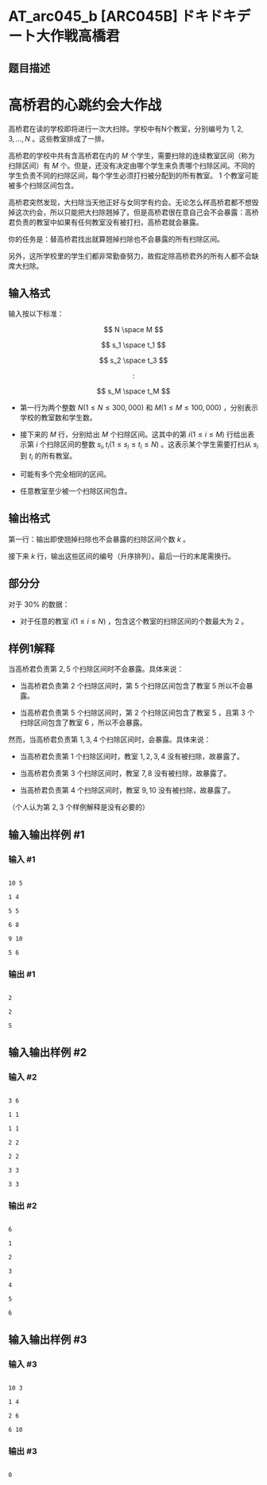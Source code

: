 # AT_arc045_b [ARC045B] ドキドキデート大作戦高橋君

## 题目描述

# 高桥君的心跳约会大作战

高桥君在读的学校即将进行一次大扫除。学校中有N个教室，分别编号为 $1,2,3, \dots ,N$ 。这些教室排成了一排。

高桥君的学校中共有含高桥君在内的 $M$ 个学生，需要扫除的连续教室区间（称为扫除区间）有 $M$ 个。但是，还没有决定由哪个学生来负责哪个扫除区间。不同的学生负责不同的扫除区间，每个学生必须打扫被分配到的所有教室。 $1$ 个教室可能被多个扫除区间包含。

高桥君突然发现，大扫除当天他正好与女同学有约会。无论怎么样高桥君都不想毁掉这次约会，所以只能把大扫除翘掉了。但是高桥君很在意自己会不会暴露：高桥君负责的教室中如果有任何教室没有被打扫，高桥君就会暴露。

你的任务是：替高桥君找出就算翘掉扫除也不会暴露的所有扫除区间。

另外，这所学校里的学生们都非常勤奋努力，故假定除高桥君外的所有人都不会缺席大扫除。

## 输入格式

输入按以下标准：
$$ N \space M $$
$$ s_1 \space t_1 $$
$$ s_2 \space t_3 $$
$$ : $$
$$ s_M \space t_M $$

- 第一行为两个整数 $N(1 \leq N \leq 300,000)$ 和 $M(1 \leq M \leq 100,000)$ ，分别表示学校的教室数和学生数。
- 接下来的 $M$ 行，分别给出 $M$ 个扫除区间。这其中的第 $i(1 \leq i \leq M)$ 行给出表示第 $i$ 个扫除区间的整数 $s_i,t_i(1 \leq s_i \leq t_i \leq N)$ 。这表示某个学生需要打扫从 $s_i$ 到 $t_i$ 的所有教室。
- 可能有多个完全相同的区间。
- 任意教室至少被一个扫除区间包含。

## 输出格式

第一行：输出即使翘掉扫除也不会暴露的扫除区间个数 $k$ 。
接下来 $k$ 行，输出这些区间的编号（升序排列）。最后一行的末尾需换行。

## 部分分
对于 $30\%$ 的数据：
- 对于任意的教室 $i(1 \leq i \leq N)$ ，包含这个教室的扫除区间的个数最大为 $2$ 。

## 样例1解释
当高桥君负责第 $2,5$ 个扫除区间时不会暴露。具体来说：
- 当高桥君负责第 $2$ 个扫除区间时，第 $5$ 个扫除区间包含了教室 $5$ 所以不会暴露。
- 当高桥君负责第 $5$ 个扫除区间时，第 $2$ 个扫除区间包含了教室 $5$ ，且第 $3$ 个扫除区间包含了教室 $6$ ，所以不会暴露。

然而，当高桥君负责第 $1,3,4$ 个扫除区间时，会暴露。具体来说：
- 当高桥君负责第 $1$ 个扫除区间时，教室 $1,2,3,4$ 没有被扫除，故暴露了。
- 当高桥君负责第 $3$ 个扫除区间时，教室 $7,8$ 没有被扫除，故暴露了。
- 当高桥君负责第 $4$ 个扫除区间时，教室 $9,10$ 没有被扫除，故暴露了。

（个人认为第 $2,3$ 个样例解释是没有必要的）

## 输入输出样例 #1

### 输入 #1

```
10 5
1 4
5 5
6 8
9 10
5 6
```

### 输出 #1

```
2
2
5
```

## 输入输出样例 #2

### 输入 #2

```
3 6
1 1
1 1
2 2
2 2
3 3
3 3
```

### 输出 #2

```
6
1
2
3
4
5
6
```

## 输入输出样例 #3

### 输入 #3

```
10 3
1 4
2 6
6 10
```

### 输出 #3

```
0
```